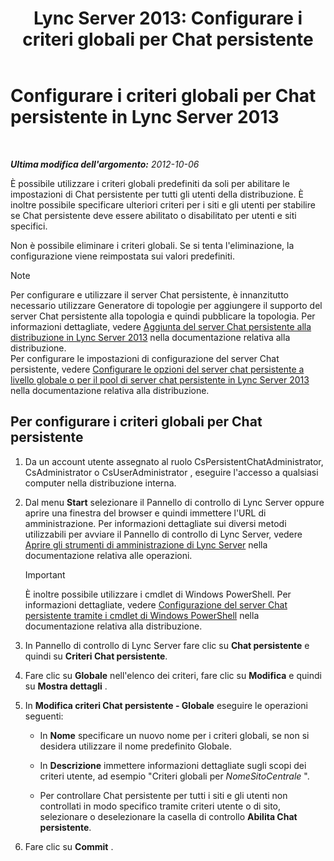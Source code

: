 ﻿---
title: 'Lync Server 2013: Configurare i criteri globali per Chat persistente'
TOCTitle: Configurare i criteri globali per Chat persistente
ms:assetid: 6176eb5c-19de-4c07-bcc0-2e38f8965966
ms:mtpsurl: https://technet.microsoft.com/it-it/library/JJ204951(v=OCS.15)
ms:contentKeyID: 49300749
ms.date: 08/24/2015
mtps_version: v=OCS.15
ms.translationtype: HT
---

# Configurare i criteri globali per Chat persistente in Lync Server 2013

 

_**Ultima modifica dell'argomento:** 2012-10-06_

È possibile utilizzare i criteri globali predefiniti da soli per abilitare le impostazioni di Chat persistente per tutti gli utenti della distribuzione. È inoltre possibile specificare ulteriori criteri per i siti e gli utenti per stabilire se Chat persistente deve essere abilitato o disabilitato per utenti e siti specifici.

Non è possibile eliminare i criteri globali. Se si tenta l'eliminazione, la configurazione viene reimpostata sui valori predefiniti.


> [!NOTE]
> Per configurare e utilizzare il server Chat persistente, è innanzitutto necessario utilizzare Generatore di topologie per aggiungere il supporto del server Chat persistente alla topologia e quindi pubblicare la topologia. Per informazioni dettagliate, vedere <A href="lync-server-2013-adding-persistent-chat-server-to-your-deployment.md">Aggiunta del server Chat persistente alla distribuzione in Lync Server 2013</A> nella documentazione relativa alla distribuzione.<BR>Per configurare le impostazioni di configurazione del server Chat persistente, vedere <A href="lync-server-2013-configure-persistent-chat-server-options-globally-or-for-persistent-chat-server-pool.md">Configurare le opzioni del server chat persistente a livello globale o per il pool di server chat persistente in Lync Server 2013</A> nella documentazione relativa alla distribuzione.



## Per configurare i criteri globali per Chat persistente

1.  Da un account utente assegnato al ruolo CsPersistentChatAdministrator, CsAdministrator o CsUserAdministrator , eseguire l'accesso a qualsiasi computer nella distribuzione interna.

2.  Dal menu **Start** selezionare il Pannello di controllo di Lync Server oppure aprire una finestra del browser e quindi immettere l'URL di amministrazione. Per informazioni dettagliate sui diversi metodi utilizzabili per avviare il Pannello di controllo di Lync Server, vedere [Aprire gli strumenti di amministrazione di Lync Server](lync-server-2013-open-lync-server-administrative-tools.md) nella documentazione relativa alle operazioni.
    
    > [!important]  
    > È inoltre possibile utilizzare i cmdlet di Windows PowerShell. Per informazioni dettagliate, vedere <a href="configuring-persistent-chat-server-by-using-windows-powershell-cmdlets.md">Configurazione del server Chat persistente tramite i cmdlet di Windows PowerShell</a> nella documentazione relativa alla distribuzione.

3.  In Pannello di controllo di Lync Server fare clic su **Chat persistente** e quindi su **Criteri Chat persistente**.

4.  Fare clic su **Globale** nell'elenco dei criteri, fare clic su **Modifica** e quindi su **Mostra dettagli** .

5.  In **Modifica criteri Chat persistente - Globale** eseguire le operazioni seguenti:
    
      - In **Nome** specificare un nuovo nome per i criteri globali, se non si desidera utilizzare il nome predefinito Globale.
    
      - In **Descrizione** immettere informazioni dettagliate sugli scopi dei criteri utente, ad esempio "Criteri globali per *NomeSitoCentrale* ".
    
      - Per controllare Chat persistente per tutti i siti e gli utenti non controllati in modo specifico tramite criteri utente o di sito, selezionare o deselezionare la casella di controllo **Abilita Chat persistente**.

6.  Fare clic su **Commit** .

